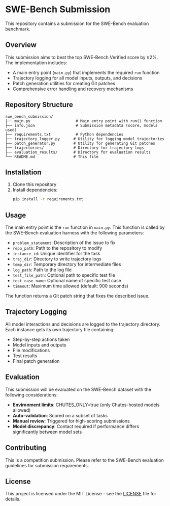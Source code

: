 # SWE-Bench Submission

This repository contains a submission for the SWE-Bench evaluation benchmark.

## Overview

This submission aims to beat the top SWE-Bench Verified score by ≥2%. The implementation includes:

- A main entry point (`main.py`) that implements the required `run` function
- Trajectory logging for all model inputs, outputs, and decisions
- Patch generation utilities for creating Git patches
- Comprehensive error handling and recovery mechanisms

## Repository Structure

```
swe_bench_submission/
├── main.py                    # Main entry point with run() function
├── info.json                  # Submission metadata (score, models used)
├── requirements.txt           # Python dependencies
├── trajectory_logger.py      # Utility for logging model trajectories
├── patch_generator.py        # Utility for generating Git patches
├── trajectories/             # Directory for trajectory logs
├── evaluation_results/       # Directory for evaluation results
└── README.md                 # This file
```

## Installation

1. Clone this repository
2. Install dependencies:
   ```bash
   pip install -r requirements.txt
   ```

## Usage

The main entry point is the `run` function in `main.py`. This function is called by the SWE-Bench evaluation harness with the following parameters:

- `problem_statement`: Description of the issue to fix
- `repo_path`: Path to the repository to modify
- `instance_id`: Unique identifier for the task
- `traj_dir`: Directory to write trajectory logs
- `temp_dir`: Temporary directory for intermediate files
- `log_path`: Path to the log file
- `test_file_path`: Optional path to specific test file
- `test_case_name`: Optional name of specific test case
- `timeout`: Maximum time allowed (default: 900 seconds)

The function returns a Git patch string that fixes the described issue.

## Trajectory Logging

All model interactions and decisions are logged to the trajectory directory. Each instance gets its own trajectory file containing:

- Step-by-step actions taken
- Model inputs and outputs
- File modifications
- Test results
- Final patch generation

## Evaluation

This submission will be evaluated on the SWE-Bench dataset with the following considerations:

- **Environment limits**: CHUTES_ONLY=true (only Chutes-hosted models allowed)
- **Auto-validation**: Scored on a subset of tasks
- **Manual review**: Triggered for high-scoring submissions
- **Model discrepancy**: Contact required if performance differs significantly between model sets

## Contributing

This is a competition submission. Please refer to the SWE-Bench evaluation guidelines for submission requirements.

## License

This project is licensed under the MIT License - see the [LICENSE](LICENSE) file for details.